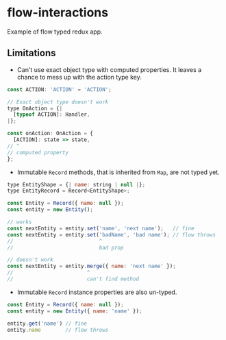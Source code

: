 # flow-interactions

Example of flow typed redux app.

## Limitations

* Can't use exact object type with computed properties. It leaves a chance to mess up with the action type key.

```js
const ACTION: 'ACTION' = 'ACTION';

// Exact object type doesn't work
type OnAction = {|
  [typeof ACTION]: Handler,
|};

const onAction: OnAction = {
  [ACTION]: state => state,
// ^
// computed property
};
```

* Immutable `Record` methods, that is inherited from `Map`, are not typed yet.

```js
type EntityShape = {| name: string | null |};
type EntityRecord = Record<EntityShape>;

const Entity = Record({ name: null });
const entity = new Entity();

// works
const nextEntity = entity.set('name', 'next name');   // fine
const nextEntity = entity.set('badName', 'bad name'); // flow throws
//                            ^
//                            bad prop

// doesn't work
const nextEntity = entity.merge({ name: 'next name' });
//                        ^
//                        can't find method
```

* Immutable `Record` instance properties are also un-typed.

```js
const Entity = Record({ name: null });
const entity = new Entity({ name: 'name' });

entity.get('name') // fine
entity.name        // flow throws
```
